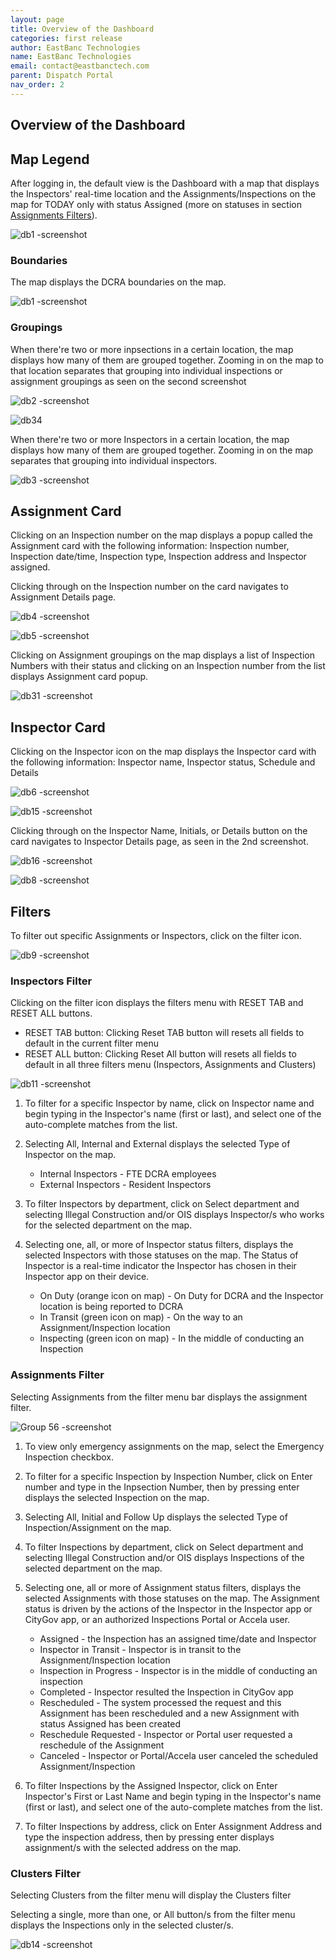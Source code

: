 ```yaml
---
layout: page
title: Overview of the Dashboard
categories: first release
author: EastBanc Technologies
name: EastBanc Technologies
email: contact@eastbanctech.com
parent: Dispatch Portal
nav_order: 2
---
```


<section id="overview-of-the-dashboard" markdown="1">

# Overview of the Dashboard

<section id="map-legend" markdown="1">

## Map Legend
After logging in, the default view is the Dashboard with a map that displays the Inspectors' real-time location and the Assignments/Inspections on the map for TODAY only with status Assigned (more on statuses in section [Assignments Filters](#-Assignments-Filter)).

![db1 -screenshot](../images/dispatch-portal/dp-dashboard/dashboard.png)

<section id="boundaries" markdown="1">

### Boundaries
The map displays the DCRA boundaries on the map.

![db1 -screenshot](../images/dispatch-portal/dp-dashboard/dashboard.png)

</section>

<section id="groupings" markdown="1">

### Groupings
When there're two or more inpsections in a certain location, the map displays how many of them are grouped together. Zooming in on the map to that location separates that grouping into individual inspections or assignment groupings as seen on the second screenshot

![db2 -screenshot](../images/dispatch-portal/dp-dashboard/groupings.png)

![db34](../images/dispatch-portal/dp-dashboard/groupings1.png)

When there're two or more Inspectors in a certain location, the map displays how many of them are grouped together. Zooming in on the map separates that grouping into individual inspectors. 

![db3 -screenshot](../images/dispatch-portal/dp-dashboard/groupings2.png)

</section>
</section>

<section id="assignment-card" markdown="1">

## Assignment Card
Clicking on an Inspection number on the map displays a popup called the Assignment card with the following information: Inspection number, Inspection date/time, Inspection type, Inspection address and Inspector assigned.

Clicking through on the Inspection number on the card navigates to Assignment Details page.

![db4 -screenshot](../images/dispatch-portal/dp-dashboard/assignment.png)

![db5 -screenshot](../images/dispatch-portal/dp-dashboard/assignment1.png)

Clicking on Assignment groupings on the map displays a list of Inspection Numbers with their status and clicking on an Inspection number from the list displays Assignment card popup.

![db31 -screenshot](../images/dispatch-portal/dp-dashboard/assignment2.png)

</section>

<section id="inspector-card" markdown="1">

## Inspector Card
Clicking on the Inspector icon on the map displays the Inspector card with the following information: Inspector name, Inspector status, Schedule and Details

![db6 -screenshot](../images/dispatch-portal/dp-dashboard/inspector-card.png)

![db15 -screenshot](../images/dispatch-portal/dp-dashboard/inspector-card1.png)

Clicking through on the Inspector Name, Initials, or Details button on the card navigates to Inspector Details page, as seen in the 2nd screenshot. 

![db16 -screenshot](../images/dispatch-portal/dp-dashboard/inspector-card2.png)

![db8 -screenshot](../images/dispatch-portal/dp-dashboard/inspector-card3.png)
</section>

<section id="filters" markdown="1">

## Filters
To filter out specific Assignments or Inspectors, click on the filter icon.

![db9 -screenshot](../images/dispatch-portal/dp-dashboard/filters.png)

<section id="inspectors-filter" markdown="1">

### Inspectors Filter
Clicking on the filter icon displays the filters menu with RESET TAB and RESET ALL buttons.
   * RESET TAB button: Clicking Reset TAB button will resets all fields to default in the current filter menu
   * RESET ALL button: Clicking Reset All button will resets all fields to default in all three filters menu (Inspectors, Assignments and Clusters) 

![db11 -screenshot](../images/dispatch-portal/dp-dashboard/inspectors-filter.png)

1. To filter for a specific Inspector by name, click on Inspector name and begin typing in the Inspector's name (first or last), and select one of the auto-complete matches from    the list.

2. Selecting All, Internal and External displays the selected Type of Inspector on the map.
   * Internal Inspectors - FTE DCRA employees
   * External Inspectors - Resident Inspectors

3. To filter Inspectors by department, click on Select department and selecting Illegal Construction and/or OIS displays Inspector/s who works for the selected department on the    map.

4. Selecting one, all, or more of Inspector status filters, displays the selected Inspectors with those statuses on the map. The Status of Inspector is a real-time indicator the    Inspector has chosen in their Inspector app on their device.

   * On Duty (orange icon on map) - On Duty for DCRA and the Inspector location is being reported to DCRA
   * In Transit (green icon on map) - On the way to an Assignment/Inspection location
   * Inspecting (green icon on map) - In the middle of conducting an Inspection
</section>

<section id="assignments-filter" markdown="1">

### Assignments Filter
Selecting Assignments from the filter menu bar displays the assignment filter.

![Group 56 -screenshot](../images/dispatch-portal/dp-dashboard/assignments-filter.png)

1. To view only emergency assignments on the map, select the Emergency Inspection checkbox.

2. To filter for a specific Inspection by Inspection Number, click on Enter number and type in the Inpsection Number, then by pressing enter displays the selected Inspection on the map.

3. Selecting All, Initial and Follow Up displays the selected Type of Inspection/Assignment on the map.

4. To filter Inspections by department, click on Select department and selecting Illegal Construction and/or OIS displays Inspections of the selected department on the map.

5. Selecting one, all or more of Assignment status filters, displays the selected Assignments with those statuses on the map. The Assignment status is driven by the actions of the Inspector in the Inspector app or CityGov app, or an authorized Inspections Portal or Accela user. 

   * Assigned - the Inspection has an assigned time/date and Inspector
   * Inspector in Transit - Inspector is in transit to the Assignment/Inspection location
   * Inspection in Progress - Inspector is in the middle of conducting an inspection
   * Completed - Inspector resulted the Inspection in CityGov app
   * Rescheduled - The system processed the request and this Assignment has been rescheduled and a new Assignment with status Assigned has been created
   * Reschedule Requested - Inspector or Portal user requested a reschedule of the Assignment
   * Canceled - Inspector or Portal/Accela user canceled the scheduled Assignment/Inspection

6. To filter Inspections by the Assigned Inspector, click on Enter Inspector's First or Last Name and begin typing in the Inspector's name (first or last), and select one of the auto-complete matches from the list.

7. To filter Inspections by address, click on Enter Assignment Address and type the inspection address, then by pressing enter displays assignment/s with the selected address on the map.
</section>


<section id="clusters-filter" markdown="1">

### Clusters Filter
Selecting Clusters from the filter menu will display the Clusters filter

Selecting a single, more than one, or All button/s from the filter menu displays the Inspections only in the selected cluster/s.

![db14 -screenshot](../images/dispatch-portal/dp-dashboard/clusters-filter.png)

</section>
</section>
</section>

